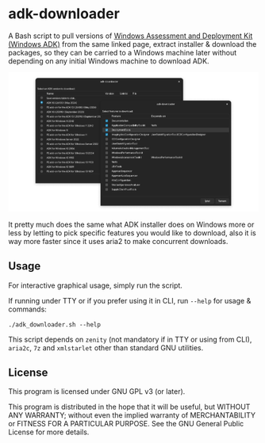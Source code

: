 # adk-downloader

A Bash script to pull versions of [Windows Assessment and Deployment Kit (Windows ADK)](https://learn.microsoft.com/en-us/windows-hardware/get-started/adk-install) from the same linked page, extract installer & download the packages, so they can be carried to a Windows machine later without depending on any initial Windows machine to download ADK.

![](./image.png)

It pretty much does the same what ADK installer does on Windows more or less by letting to pick specific features you would like to download, also it is way more faster since it uses aria2 to make concurrent downloads.

## Usage

For interactive graphical usage, simply run the script.

If running under TTY or if you prefer using it in CLI, run `--help` for usage & commands:

```
./adk_downloader.sh --help
```

This script depends on `zenity` (not mandatory if in TTY or using from CLI), `aria2c`, `7z` and `xmlstarlet` other than standard GNU utilities. 

## License

This program is licensed under GNU GPL v3 (or later).

This program is distributed in the hope that it will be useful, but WITHOUT ANY WARRANTY; without even the implied warranty of MERCHANTABILITY or FITNESS FOR A PARTICULAR PURPOSE. See the GNU General Public License for more details.
